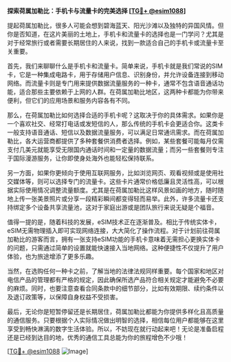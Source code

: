 **探索荷属加勒比：手机卡与流量卡的完美选择 [[TG💪+ @esim1088](https://t.me/s/esim1088)]**

提起荷属加勒比，很多人可能会想到碧海蓝天、阳光沙滩以及独特的异国风情。但你是否知道，在这片美丽的土地上，手机卡和流量卡的选择也是一门学问？尤其是对于经常旅行或者需要长期居住的人来说，找到一款适合自己的手机卡或流量卡至关重要。

首先，我们来聊聊什么是手机卡和流量卡。简单来说，手机卡就是我们常说的SIM卡，它是一种集成电路卡，用于存储用户信息、识别身份，并允许设备连接到移动网络。而流量卡则是专门用来提供数据流量服务的一种卡，通常不包含语音通话功能，适合那些主要依赖于上网的人群。在荷属加勒比地区，这两种卡都能为你带来便利，但它们的应用场景和服务内容各有不同。

那么，在荷属加勒比如何选择合适的手机卡呢？这取决于你的具体需求。如果你是一个喜欢社交、经常打电话或发短信的人，那么传统的手机卡会更适合你。这类卡一般支持语音通话、短信以及数据流量服务，可以满足日常通讯需求。而在荷属加勒比，各大运营商都提供了多种套餐供消费者选择。例如，某些套餐可能每月仅需支付几美元就能享受无限国内通话时间和一定量的数据流量；而另一些套餐则专注于国际漫游服务，让你即使身处海外也能轻松保持联系。

另一方面，如果你更倾向于使用互联网服务，比如浏览网页、观看视频或是使用社交媒体等，则可以选择专门的流量卡。这些卡片通常价格低廉且灵活性高，可以根据实际使用情况调整流量额度。尤其是在荷属加勒比这样风景如画的地方，随时随地上传一张美景照片或分享一段精彩瞬间都变得轻而易举。此外，许多流量卡还支持绑定多个设备共享流量池，这对于家庭出游或是团队旅行来说无疑是个福音。

值得一提的是，随着科技的发展，eSIM技术正在逐渐普及。相比于传统实体卡，eSIM无需物理插入即可实现网络连接，大大简化了操作流程。对于计划前往荷属加勒比的游客而言，拥有一张支持eSIM功能的手机卡意味着无需担心更换实体卡的问题，只需通过简单的设置就能快速接入当地网络。这种便捷性不仅提升了用户体验，也为旅途增添了更多乐趣。

当然，在选购任何一种卡之前，了解当地的法律法规同样重要。每个国家和地区对电信产品的管理都有严格的规定，因此确保所选产品符合相关规定才能避免不必要的麻烦。同时，也要注意查看合同条款中的细节部分，比如有效期限、续约条件以及退订政策等，以保障自身权益不受损害。

最后，无论你是短暂停留还是长期居住，荷属加勒比都能为你提供多样化且高质量的通信服务。只要根据个人实际情况做出明智的选择，相信每位用户都能够在这里享受到畅快淋漓的数字生活体验。所以，不妨现在就行动起来吧！无论是准备启程还是已经到达目的地，优秀的通信工具总能为你的旅程增色不少哦！

[[TG💪+ @esim1088](https://t.me/s/esim1088) ![Image](https://i.postimg.cc/4NQfJmqS/Snipaste-2025-05-13-00-14-12.png)]